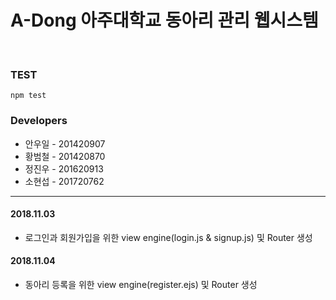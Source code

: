 # **A-Dong 아주대학교 동아리 관리 웹시스템**
<br>

### TEST
<pre><code>npm test</code></pre>

### Developers
* 안우일 - 201420907
* 황범철 - 201420870
* 정진우 - 201620913
* 소현섭 - 201720762
<hr/>

#### 2018.11.03
* 로그인과 회원가입을 위한 view engine(login.js & signup.js) 및 Router 생성

#### 2018.11.04
* 동아리 등록을 위한 view engine(register.ejs) 및 Router 생성